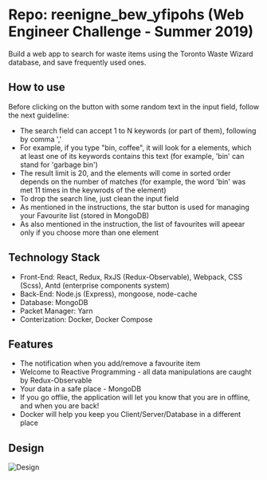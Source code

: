 # Repo: reenigne_bew_yfipohs (Web Engineer Challenge - Summer 2019)

Build a web app to search for waste items using the Toronto Waste Wizard database, and save frequently used ones.

## How to use

Before clicking on the button with some random text in the input field, follow the next guideline:
- The search field can accept 1 to N keywords (or part of them), following by comma ','
- For example, if you type "bin, coffee", it will look for a elements, which at least one of its keywords contains this text (for example, 'bin' can stand for 'garbage bin')
- The result limit is 20, and the elements will come in sorted order depends on the number of matches (for example, the word 'bin' was met 11 times in the keywrods of the element)
- To drop the search line, just clean the input field
- As mentioned in the instructions, the star button is used for managing your Favourite list (stored in MongoDB)
- As also mentioned in the instruction, the list of favourites will apeear only if you choose more than one element

## Technology Stack

 - Front-End: React, Redux, RxJS (Redux-Observable), Webpack, CSS (Scss), Antd (enterprise components system)
 - Back-End: Node.js (Express), mongoose, node-cache
 - Database: MongoDB
 - Packet Manager: Yarn
 - Conterization: Docker, Docker Compose

## Features

- The notification when you add/remove a favourite item
- Welcome to Reactive Programming - all data manipulations are caught by Redux-Observable
- Your data in a safe place - MongoDB
- If you go offlie, the application will let you know that you are in offline, and when you are back!
- Docker will help you keep you Client/Server/Database in a different place

## Design

![Design](http://cdn.shopify.com/static/web-eng-challenge-summer-2019/design.png)
